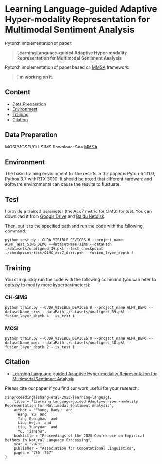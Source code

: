 # Learning Language-guided Adaptive Hyper-modality Representation for Multimodal Sentiment Analysis

Pytorch implementation of paper: 

> **Learning Language-guided Adaptive Hyper-modality Representation for Multimodal Sentiment Analysis**

Pytorch implementation of paper based on  [MMSA](https://github.com/thuiar/MMSA)  framework: 
> **I'm working on it.**

## Content

- [Data Preparation](#Data-preparation)
- [Environment](#Environment)
- [Training](#Training)
- [Citation](#Citation)
  
## Data Preparation
MOSI/MOSEI/CH-SIMS Download: See [MMSA](https://github.com/thuiar/MMSA)

## Environment
The basic training environment for the results in the paper is Pytorch 1.11.0, Python 3.7 with RTX 3090. It should be noted that different hardware and software environments can cause the results to fluctuate.

## Test
I provide a trained parameter (the Acc7 metric for SIMS) for test. You can download it from [Google Drive](https://drive.google.com/file/d/11dYa6mmq7sbgndwe0e_FAtYkYcpjbESo/view?usp=sharing) and [Baidu Netdisk](https://pan.baidu.com/s/1E_is4cOx0DgTlZwPdzHe4g?pwd=659k).

Then, put it to the specified path and run the code with the following command:
```
python test.py --CUDA_VISIBLE_DEVICES 0 --project_name ALMT_Test_SIMS_DEMO --datasetName sims --dataPath ./datasets/unaligned_39.pkl --test_checkpoint ./checkpoint/test/SIMS_Acc7_Best.pth --fusion_layer_depth 4 
```

## Training
You can quickly run the code with the following command (you can refer to opts.py to modify more hyperparameters):

### CH-SIMS
```
python train.py --CUDA_VISIBLE_DEVICES 0 --project_name ALMT_DEMO --datasetName sims --dataPath ./datasets/unaligned_39.pkl --fusion_layer_depth 4 --is_test 1
```

### MOSI
```
python train.py --CUDA_VISIBLE_DEVICES 0 --project_name ALMT_DEMO --datasetName mosi --dataPath ./datasets/unaligned_50.pkl --fusion_layer_depth 2 --is_test 1
```

## Citation

- [Learning Language-guided Adaptive Hyper-modality Representation for Multimodal Sentiment Analysis](https://aclanthology.org/2023.emnlp-main.49/)

Please cite our paper if you find our work useful for your research:

```
@inproceedings{zhang-etal-2023-learning-language,
    title = "Learning Language-guided Adaptive Hyper-modality Representation for Multimodal Sentiment Analysis",
    author = "Zhang, Haoyu  and
      Wang, Yu  and
      Yin, Guanghao  and
      Liu, Kejun  and
      Liu, Yuanyuan  and
      Yu, Tianshu",
    booktitle = "Proceedings of the 2023 Conference on Empirical Methods in Natural Language Processing",
    year = "2023",
    publisher = "Association for Computational Linguistics",
    pages = "756--767"
}
```
